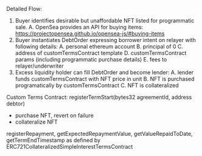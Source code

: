 Detailed Flow:

1. Buyer identifies desirable but unaffordable NFT listed for programmatic sale.
    A. OpenSea provides an API for buying items: https://projectopensea.github.io/opensea-js/#buying-items
2. Buyer instantiates DebtOrder expressing borrower intent on relayer with following details:
    A. personal ethereum account
    B. principal of 0
    C. address of customTermsContract template
    D. customTermsContract params (including programmatic purchase details)
    E. fees to relayer/underwriter
3. Excess liquidity holder can fill DebtOrder and become lender:
    A. lender funds customTermsContract with NFT price in unit
    B. NFT is purchased programatically by customTermsContract
    C. NFT is collateralized

Custom Terms Contract:
registerTermStart(bytes32 agreementId, address debtor)
- purchase NFT, revert on failure
- collateralize NFT

registerRepayment, getExpectedRepaymentValue, getValueRepaidToDate, getTermEndTimestamp 
as defined by ERC721CollateralizedSimpleInterestTermsContract
